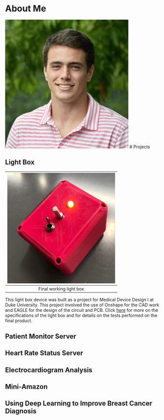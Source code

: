 # About Me
<img src="https://github.com/cduncan9/cduncan9.github.io/blob/main/DSC_0366.jpg?raw=true" width=400>
# Projects

## Light Box

| <img src="https://github.com/cduncan9/cduncan9.github.io/blob/main/finalproduct.jpg?raw=true" width=350> |
|:------:|
| Final working light box|

This light box device was built as a project for Medical Device Design I at Duke University. This project involved the use of Onshape for the CAD work and EAGLE for the design of the circuit and PCB. Click [here](lightbox.md) for more on the specifications of the light box and for details on the tests performed on the final product.

## Patient Monitor Server

## Heart Rate Status Server

## Electrocardiogram Analysis

## Mini-Amazon 

## Using Deep Learning to Improve Breast Cancer Diagnosis
